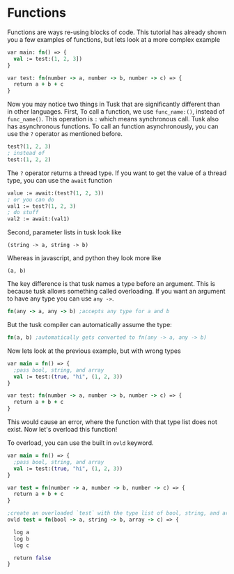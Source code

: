# Functions

Functions are ways re-using blocks of code. This tutorial has already shown you a few examples of functions, but lets look at a more complex example

```clojure
var main: fn() => {
  val := test:(1, 2, 3])
}

var test: fn(number -> a, number -> b, number -> c) => {
  return a + b + c
}
```

Now you may notice two things in Tusk that are significantly different than in other languages. First, To call a function, we use `func_name:()`, instead of `func_name()`. This operation is `:` which means synchronous call. Tusk also has asynchronous functions. To call an function asynchronously, you can use the `?` operator as mentioned before.

```clojure
test?(1, 2, 3)
; instead of
test:(1, 2, 2)
```
The `?` operator returns a thread type. If you want to get the value of a thread type, you can use the `await` function

```clojure
value := await:(test?(1, 2, 3))
; or you can do
val1 := test?(1, 2, 3)
; do stuff
val2 := await:(val1)
```

Second, parameter lists in tusk look like
```
(string -> a, string -> b)
```
Whereas in javascript, and python they look more like
```
(a, b)
```
The key difference is that tusk names a type before an argument. This is because tusk allows something called overloading. If you want an argument to have any type you can use `any ->`.
```clojure
fn(any -> a, any -> b) ;accepts any type for a and b
```

But the tusk compiler can automatically assume the type:

```clojure
fn(a, b) ;automatically gets converted to fn(any -> a, any -> b)
```

Now lets look at the previous example, but with wrong types

```clojure
var main = fn() => {
  ;pass bool, string, and array
  val := test:(true, "hi", (1, 2, 3))
}

var test: fn(number -> a, number -> b, number -> c) => {
  return a + b + c
}
```

This would cause an error, where the function with that type list does not exist. Now let's overload this function!

To overload, you can use the built in `ovld` keyword.

```clojure
var main = fn() => {
  ;pass bool, string, and array
  val := test:(true, "hi", (1, 2, 3))
}

var test = fn(number -> a, number -> b, number -> c) => {
  return a + b + c
}

;create an overloaded `test` with the type list of bool, string, and array
ovld test = fn(bool -> a, string -> b, array -> c) => {

  log a
  log b
  log c

  return false
}
```
